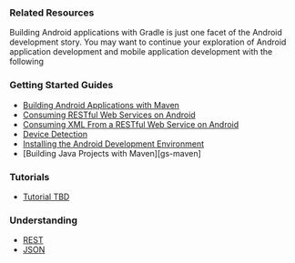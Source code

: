 ### Related Resources

Building Android applications with Gradle is just one facet of the Android development story. You may want to continue your exploration of Android application development and mobile application development with the following

### Getting Started Guides

* [Building Android Applications with Maven][gs-maven-android]
* [Consuming RESTful Web Services on Android][gs-consuming-rest-android]
* [Consuming XML From a RESTful Web Service on Android][gs-consuming-rest-xml-android]
* [Device Detection][gs-device-detection]
* [Installing the Android Development Environment][gs-android]
* [Building Java Projects with Maven][gs-maven]

[gs-maven-android]: /guides/gs/maven-android/content
[gs-consuming-rest-android]: /guides/gs/consuming-rest-android/content
[gs-consuming-rest-xml-android]: /guides/gs/consuming-rest-xml-android/content
[gs-device-detection]: /guides/gs/device-detection/content
[gs-android]: /guides/gs/android/content
[gs-gradle]: /guides/gs/gradle/content

### Tutorials

* [Tutorial TBD][tut-tbd]

[tut-tbd]: /guides/tutorials/tbd

### Understanding

* [REST][u-rest]
* [JSON][u-json]

[u-rest]: /understanding/rest
[u-json]: /understanding/json
